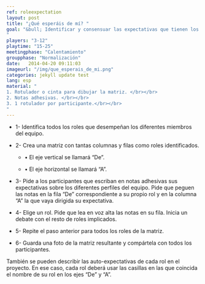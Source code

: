 ```yaml
---
ref: roleexpectation
layout: post
title: "¿Qué esperáis de mí? "
goal: "&bull; Identificar y consensuar las expectativas que tienen los miembros del equipo sobre cada uno de los roles definidos.<br></br>
"
players: "3-12"
playtime: "15-25"
meetingphase: "Calentamiento"
groupphase: "Normalización"
date:   2014-04-20 09:11:03
imageurl: "/img/que_esperais_de_mi.png"
categories: jekyll update test
lang: esp
material: "
1. Rotulador o cinta para dibujar la matriz. </br></br>
2. Notas adhesivas. </br></br>
3. 1 rotulador por participante.</br></br>
"
---
```

- 1- Identifica todos los roles que desempeñan los diferentes miembros del equipo.

- 2- Crea una matriz con tantas columnas y filas como roles identificados.

	- &bull; El eje vertical se llamará “De”.

	- &bull; El eje horizontal se llamará “A”.

- 3- Pide a los participantes que escriban en notas adhesivas sus expectativas sobre los diferentes perfiles del equipo. Pide que peguen las notas en la fila “De” correspondiente a su propio rol y en la columna “A” la que vaya dirigida su expectativa.

- 4- Elige un rol. Pide que lea en voz alta las notas en su fila. Inicia un debate con el resto de roles implicados.

- 5- Repite el paso anterior para todos los roles de la matriz.
- 6- Guarda una foto de la matriz resultante y compártela con todos los participantes.

También se pueden describir las auto-expectativas de cada rol en el proyecto. En ese caso, cada rol deberá usar las casillas en las que coincida el nombre de su rol en los ejes “De” y “A”.

